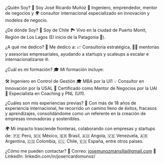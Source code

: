 ¿Quién Soy?
👤 Soy José Ricardo Muñoz
🚀 Ingeniero, emprendedor, mentor de negocios y 🌍 consultor internacional especializado en innovación y modelos de negocio.

¿De dónde Soy?
📍 Soy de Chile
🏞️ Vivo en la ciudad de Puerto Montt, Región de Los Lagos (El inicio de la Patagonia 🐧).

¿A qué me dedico?
💼 Me dedico a:
📈 Consultoría estratégica, 🧑‍💻 mentorías y asesorías empresariales, ayudando a startups y scaleups a escalar e internacionalizarse 🌐.

¿Cuál es mi formación?
🎓 Mi formación incluye:

🛠️ Ingeniero en Control de Gestión
🎓 MBA por la UI1
💡 Consultor en Innovación por la USAL
🤝 Certificado como Mentor de Negocios por la UAI
🧠 Especialista en Coaching y PNL (UI1).

¿Cuáles son mis experiencias previas?
🌟 Con más de 18 años de experiencia internacional, he recorrido un camino lleno de éxitos, fracasos y aprendizajes, consolidándome como un referente en la creación de empresas innovadoras y sostenibles.

🌍 Mi impacto trasciende fronteras, colaborando con empresas y startups de:
🇵🇪 Perú, 🇲🇽 México, 🇧🇷 Brasil, 🇦🇴 Angola, 🇻🇪 Venezuela, 🇦🇷 Argentina, 🇨🇴 Colombia, 🇨🇱 Chile, 🇪🇸 España, entre otros países.

¿Cómo me pueden contactar?
📩 Correo: josemunozmansilla@gmail.com
🔗 LinkedIn: linkedin.com/in/josericardomunoz/

